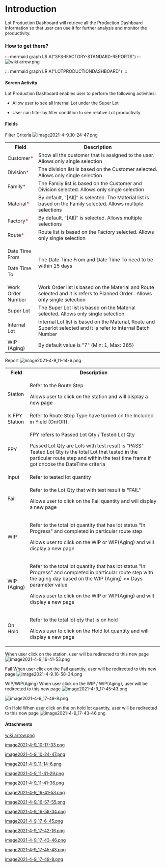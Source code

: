 # Introduction

Lot Production Dashboard will retrieve all the Production Dashboard information so that user can use it for further analysis and monitor the productivity.


### How to get there?



::: mermaid
graph LR
A("SFS-IFACTORY-STANDARD-REPORTS")
:::
![wiki arrow.png](/.attachments/89588288.png)




::: mermaid
graph LR
A("LOTPRODUCTIONDASHBOARD")
:::


#### Screen Activity


Lot Production Dashboard enables user to perform the following activities:

- Allow user to see all Internal Lot under the Super Lot

- User can filter by filter condition to see relative Lot productivity


#### Fields


Filter Criteria
![image2021-4-9_10-24-47.png](/.attachments/89588305.png)


<table class="relative-table confluenceTable" style="width: 100.0%;"><colgroup><col style="width: 13.8748%;" /><col style="width: 86.1252%;" /></colgroup><tbody><tr><th class="confluenceTh">Field</th><th class="confluenceTh">Description</th></tr><tr><td class="confluenceTd">Customer<span style="color: rgb(255,0,0);">*</span></td><td class="confluenceTd">Show all the customer that is assigned to the user. Allows only single selection</td></tr><tr><td class="confluenceTd">Division<span style="color: rgb(255,0,0);">*</span></td><td class="confluenceTd">The division list is based on the Customer selected. Allows only single selection</td></tr><tr><td class="confluenceTd">Family<span style="color: rgb(255,0,0);">*</span></td><td class="confluenceTd">The Family list is based on the Customer and Division selected. Allows only single selection</td></tr><tr><td class="confluenceTd">Material<span style="color: rgb(255,0,0);">*</span></td><td class="confluenceTd">By default, “[All]” is selected. The Material list is based on the Family selected. Allows multiple selections</td></tr><tr><td colspan="1" class="confluenceTd">Factory<span style="color: rgb(255,0,0);">*</span></td><td colspan="1" class="confluenceTd">By default, “[All]” is selected. Allows multiple selections</td></tr><tr><td colspan="1" class="confluenceTd">Route<span style="color: rgb(255,0,0);">*</span></td><td colspan="1" class="confluenceTd">Route list is based on the Factory selected. Allows only single selection</td></tr><tr><td colspan="1" class="confluenceTd"><p>Date Time From </p><p>Date Time To</p></td><td colspan="1" class="confluenceTd">The Date Time From and Date Time To need to be within 15 days</td></tr><tr><td colspan="1" class="confluenceTd">Work Order Number</td><td colspan="1" class="confluenceTd">Work Order list is based on the Material and Route selected and it is refers to Planned Order . Allows only single selection</td></tr><tr><td colspan="1" class="confluenceTd">Super Lot</td><td colspan="1" class="confluenceTd">The Super Lot list is based on the Material selected. Allows only single selection</td></tr><tr><td colspan="1" class="confluenceTd">Internal Lot</td><td colspan="1" class="confluenceTd">Internal Lot list is based on the Material, Route and Superlot selected and it is refer to Internal Batch Number</td></tr><tr><td colspan="1" class="confluenceTd">WIP (Aging)</td><td colspan="1" class="confluenceTd">By default value is "7" (Min: 1, Max: 365)</td></tr></tbody></table>

Report
![image2021-4-9_11-14-6.png](/.attachments/89588306.png)


<table class="relative-table confluenceTable" style="width: 100.0%;"><colgroup><col style="width: 14.044%;" /><col style="width: 85.956%;" /></colgroup><tbody><tr><th class="confluenceTh">Field</th><th class="confluenceTh">Description</th></tr><tr><td class="confluenceTd">Station</td><td class="confluenceTd"><div class="content-wrapper"><p>Refer to the Route Step</p><p>Allows user to click on the station and will display a new page</p></div></td></tr><tr><td class="confluenceTd">Is FPY Station</td><td class="confluenceTd">Refer to Route Step Type have turned on the Included in Yield (On/Off).</td></tr><tr><td class="confluenceTd">FPY</td><td class="confluenceTd"><p>FPY refers to Passed Lot Qty / Tested Lot Qty</p><p>Passed Lot Qty are Lots with test result is "PASS"<br />Tested Lot Qty is the total Lot that tested in the particular route step and within the test time frame if got choose the DateTime criteria</p></td></tr><tr><td class="confluenceTd">Input</td><td class="confluenceTd">Refer to tested lot quantity</td></tr><tr><td class="confluenceTd">Fail</td><td class="confluenceTd"><p>Refer to the Lot Qty that with test result is "FAIL"</p><p>Allows user to click on the Fail quantity and will display a new page</p></td></tr><tr><td class="confluenceTd">WIP</td><td class="confluenceTd"><p>Refer to the total lot quantity that has lot status "In Progress" and completed in particular route step</p><p>Allows user to click on the WIP or WIP(Aging) and will display a new page</p></td></tr><tr><td class="confluenceTd">WIP (Aging)</td><td class="confluenceTd"><p>Refer to the total lot quantity that has lot status "In Progress" and completed in particular route step with the aging day based on the WIP (Aging) >= Days parameter value</p><p>Allows user to click on the WIP or WIP(Aging) and will display a new page</p></td></tr><tr><td colspan="1" class="confluenceTd">On Hold</td><td colspan="1" class="confluenceTd"><p>Refer to the total lot qty that is on hold</p><p>Allows user to click on the Hold lot quantity and will display a new page</p></td></tr></tbody></table>


When user click on the station, user will be redirected to this new page
![image2021-4-9_16-41-53.png](/.attachments/89588313.png)


Fail
When user click on the Fail quantity, user will be redirected to this new page
![image2021-4-9_16-58-34.png](/.attachments/89588315.png)


WIP/WIP(Aging)
When user click on the WIP / WIP(Aging), user will be redirected to this new page
![image2021-4-9_17-45-43.png](/.attachments/89588320.png)


![image2021-4-9_17-49-8.png](/.attachments/89588321.png)


On Hold
When user click on the on hold lot quantity, user will be redirected to this new page
![image2021-4-9_17-43-46.png](/.attachments/89588319.png)




#### Attachments

[wiki arrow.png](/.attachments/89588288.png)
[image2021-4-9_10-17-33.png](/.attachments/89588304.png)
[image2021-4-9_10-24-47.png](/.attachments/89588305.png)
[image2021-4-9_11-14-6.png](/.attachments/89588306.png)
[image2021-4-9_11-41-29.png](/.attachments/89588309.png)
[image2021-4-9_11-41-36.png](/.attachments/89588310.png)
[image2021-4-9_16-41-53.png](/.attachments/89588313.png)
[image2021-4-9_16-57-55.png](/.attachments/89588314.png)
[image2021-4-9_16-58-34.png](/.attachments/89588315.png)
[image2021-4-9_17-6-45.png](/.attachments/89588316.png)
[image2021-4-9_17-42-16.png](/.attachments/89588317.png)
[image2021-4-9_17-43-46.png](/.attachments/89588319.png)
[image2021-4-9_17-45-43.png](/.attachments/89588320.png)
[image2021-4-9_17-49-8.png](/.attachments/89588321.png)
